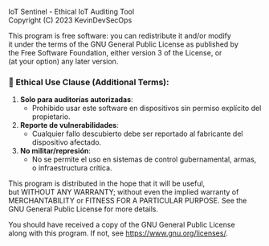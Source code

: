 IoT Sentinel - Ethical IoT Auditing Tool  
Copyright (C) 2023 KevinDevSecOps  

This program is free software: you can redistribute it and/or modify  
it under the terms of the GNU General Public License as published by  
the Free Software Foundation, either version 3 of the License, or  
(at your option) any later version.  

### 🔐 Ethical Use Clause (Additional Terms):  
1. **Solo para auditorías autorizadas**:  
   - Prohibido usar este software en dispositivos sin permiso explícito del propietario.  
2. **Reporte de vulnerabilidades**:  
   - Cualquier fallo descubierto debe ser reportado al fabricante del dispositivo afectado.  
3. **No militar/represión**:  
   - No se permite el uso en sistemas de control gubernamental, armas, o infraestructura crítica.  

This program is distributed in the hope that it will be useful,  
but WITHOUT ANY WARRANTY; without even the implied warranty of  
MERCHANTABILITY or FITNESS FOR A PARTICULAR PURPOSE. See the  
GNU General Public License for more details.  

You should have received a copy of the GNU General Public License  
along with this program. If not, see <https://www.gnu.org/licenses/>.
